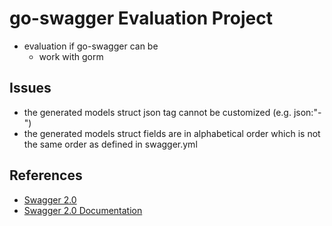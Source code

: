 # go-swagger Evaluation Project

* evaluation if go-swagger can be
    + work with gorm

## Issues

* the generated models struct json tag cannot be customized (e.g. json:"-")
* the generated models struct fields are in alphabetical order which is not the same order as defined in swagger.yml

## References

* [Swagger 2.0](https://github.com/go-swagger/go-swagger)
* [Swagger 2.0 Documentation](https://goswagger.io/)
